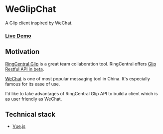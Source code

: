 # WeGlipChat

A Glip client inspired by WeChat.

### [Live Demo](https://tylerlong.github.io/WeGlipChat/)


## Motivation

[RingCentral Glip](https://glip.com/) is a great team collaboration tool.
RingCentral offers [Glip Restful API in beta](https://developer.ringcentral.com/api-docs/latest/index.html#!#GlipApi.html).

[WeChat](https://en.wikipedia.org/wiki/WeChat) is one of most popular messaging tool in China. It's especially famous for its ease of use.

I'd like to take advantages of RingCentral Glip API to build a client which is as user friendly as WeChat.


## Technical stack

- [Vue.js](https://vuejs.org/)
